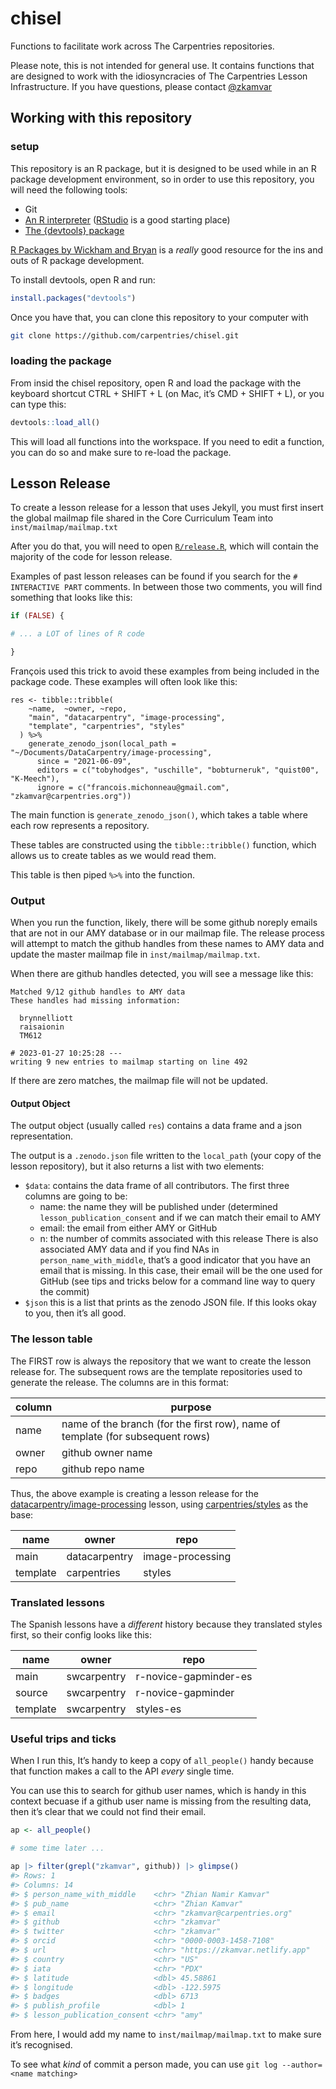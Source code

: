 
<!-- README.md is generated from README.Rmd. Please edit that file -->

# chisel

Functions to facilitate work across The Carpentries repositories.

Please note, this is not intended for general use. It contains functions
that are designed to work with the idiosyncracies of The Carpentries
Lesson Infrastructure. If you have questions, please contact
[@zkamvar](https://github.com/zkamvar)

## Working with this repository

### setup

This repository is an R package, but it is designed to be used while in
an R package development environment, so in order to use this
repository, you will need the following tools:

-   Git
-   [An R interpreter](https://r-project.org)
    ([RStudio](https://posit.co/download/rstudio-desktop/) is a good
    starting place)
-   [The {devtools} package](https://r-lib.github.io/devtools)

[R Packages by Wickham and Bryan](https://r-pkgs.org) is a *really* good
resource for the ins and outs of R package development.

To install devtools, open R and run:

``` r
install.packages("devtools")
```

Once you have that, you can clone this repository to your computer with

``` bash
git clone https://github.com/carpentries/chisel.git
```

### loading the package

From insid the chisel repository, open R and load the package with the
keyboard shortcut CTRL + SHIFT + L (on Mac, it’s CMD + SHIFT + L), or
you can type this:

``` r
devtools::load_all()
```

This will load all functions into the workspace. If you need to edit a
function, you can do so and make sure to re-load the package.

## Lesson Release

To create a lesson release for a lesson that uses Jekyll, you must first
insert the global mailmap file shared in the Core Curriculum Team into
`inst/mailmap/mailmap.txt`

After you do that, you will need to open [`R/release.R`](R/release.R),
which will contain the majority of the code for lesson release.

Examples of past lesson releases can be found if you search for the
`# INTERACTIVE PART` comments. In between those two comments, you will
find something that looks like this:

``` r
if (FALSE) {

# ... a LOT of lines of R code 

}
```

François used this trick to avoid these examples from being included in
the package code. These examples will often look like this:

    res <- tibble::tribble(
        ~name,  ~owner, ~repo,
        "main", "datacarpentry", "image-processing",
        "template", "carpentries", "styles"
      ) %>%
        generate_zenodo_json(local_path = "~/Documents/DataCarpentry/image-processing",
          since = "2021-06-09",
          editors = c("tobyhodges", "uschille", "bobturneruk", "quist00", "K-Meech"),
          ignore = c("francois.michonneau@gmail.com", "zkamvar@carpentries.org"))

The main function is `generate_zenodo_json()`, which takes a table where
each row represents a repository.

These tables are constructed using the `tibble::tribble()` function,
which allows us to create tables as we would read them.

This table is then piped `%>%` into the function.

### Output

When you run the function, likely, there will be some github noreply
emails that are not in our AMY database or in our mailmap file. The
release process will attempt to match the github handles from these
names to AMY data and update the master mailmap file in
`inst/mailmap/mailmap.txt`.

When there are github handles detected, you will see a message like
this:

    Matched 9/12 github handles to AMY data
    These handles had missing information:

      brynnelliott
      raisaionin
      TM612

    # 2023-01-27 10:25:28 ---
    writing 9 new entries to mailmap starting on line 492

If there are zero matches, the mailmap file will not be updated.

#### Output Object

The output object (usually called `res`) contains a data frame and a
json representation.

The output is a `.zenodo.json` file written to the `local_path` (your
copy of the lesson repository), but it also returns a list with two
elements:

-   `$data`: contains the data frame of all contributors. The first
    three columns are going to be:
    -   name: the name they will be published under (determined
        `lesson_publication_consent` and if we can match their email to
        AMY
    -   email: the email from either AMY or GitHub
    -   n: the number of commits associated with this release There is
        also associated AMY data and if you find NAs in
        `person_name_with_middle`, that’s a good indicator that you have
        an email that is missing. In this case, their email will be the
        one used for GitHub (see tips and tricks below for a command
        line way to query the commit)
-   `$json` this is a list that prints as the zenodo JSON file. If this
    looks okay to you, then it’s all good.

### The lesson table

The FIRST row is always the repository that we want to create the lesson
release for. The subsequent rows are the template repositories used to
generate the release. The columns are in this format:

| column | purpose                                                                        |
|--------|--------------------------------------------------------------------------------|
| name   | name of the branch (for the first row), name of template (for subsequent rows) |
| owner  | github owner name                                                              |
| repo   | github repo name                                                               |

Thus, the above example is creating a lesson release for the
[datacarpentry/image-processing](https://github.com/datacarpentry/image-processing)
lesson, using
[carpentries/styles](https://github.com/carpentries/styles) as the base:

| name     | owner         | repo             |
|----------|---------------|------------------|
| main     | datacarpentry | image-processing |
| template | carpentries   | styles           |

### Translated lessons

The Spanish lessons have a *different* history because they translated
styles first, so their config looks like this:

| name     | owner       | repo                  |
|----------|-------------|-----------------------|
| main     | swcarpentry | r-novice-gapminder-es |
| source   | swcarpentry | r-novice-gapminder    |
| template | swcarpentry | styles-es             |

### Useful trips and ticks

When I run this, It’s handy to keep a copy of `all_people()` handy
because that function makes a call to the API *every* single time.

You can use this to search for github user names, which is handy in this
context becuase if a github user name is missing from the resulting
data, then it’s clear that we could not find their email.

``` r
ap <- all_people()

# some time later ...

ap |> filter(grepl("zkamvar", github)) |> glimpse()
#> Rows: 1
#> Columns: 14
#> $ person_name_with_middle    <chr> "Zhian Namir Kamvar"
#> $ pub_name                   <chr> "Zhian Kamvar"
#> $ email                      <chr> "zkamvar@carpentries.org"
#> $ github                     <chr> "zkamvar"
#> $ twitter                    <chr> "zkamvar"
#> $ orcid                      <chr> "0000-0003-1458-7108"
#> $ url                        <chr> "https://zkamvar.netlify.app"
#> $ country                    <chr> "US"
#> $ iata                       <chr> "PDX"
#> $ latitude                   <dbl> 45.58861
#> $ longitude                  <dbl> -122.5975
#> $ badges                     <dbl> 6713
#> $ publish_profile            <dbl> 1
#> $ lesson_publication_consent <chr> "amy"
```

From here, I would add my name to `inst/mailmap/mailmap.txt` to make
sure it’s recognised.

To see what *kind* of commit a person made, you can use
`git log --author=<name matching>`
